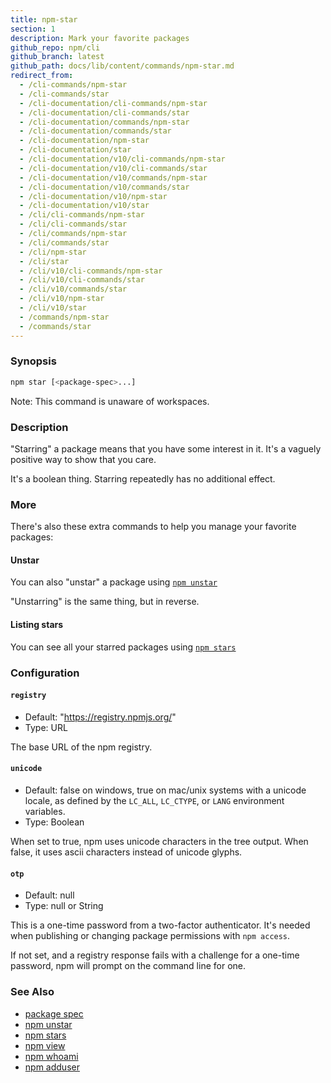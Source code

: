 ```yaml
---
title: npm-star
section: 1
description: Mark your favorite packages
github_repo: npm/cli
github_branch: latest
github_path: docs/lib/content/commands/npm-star.md
redirect_from:
  - /cli-commands/npm-star
  - /cli-commands/star
  - /cli-documentation/cli-commands/npm-star
  - /cli-documentation/cli-commands/star
  - /cli-documentation/commands/npm-star
  - /cli-documentation/commands/star
  - /cli-documentation/npm-star
  - /cli-documentation/star
  - /cli-documentation/v10/cli-commands/npm-star
  - /cli-documentation/v10/cli-commands/star
  - /cli-documentation/v10/commands/npm-star
  - /cli-documentation/v10/commands/star
  - /cli-documentation/v10/npm-star
  - /cli-documentation/v10/star
  - /cli/cli-commands/npm-star
  - /cli/cli-commands/star
  - /cli/commands/npm-star
  - /cli/commands/star
  - /cli/npm-star
  - /cli/star
  - /cli/v10/cli-commands/npm-star
  - /cli/v10/cli-commands/star
  - /cli/v10/commands/star
  - /cli/v10/npm-star
  - /cli/v10/star
  - /commands/npm-star
  - /commands/star
---
```


### Synopsis

```bash
npm star [<package-spec>...]
```

Note: This command is unaware of workspaces.

### Description

"Starring" a package means that you have some interest in it.  It's
a vaguely positive way to show that you care.

It's a boolean thing. Starring repeatedly has no additional effect.

### More

There's also these extra commands to help you manage your favorite packages:

#### Unstar

You can also "unstar" a package using [`npm unstar`](/cli/v10/commands/npm-unstar)

"Unstarring" is the same thing, but in reverse.

#### Listing stars

You can see all your starred packages using [`npm stars`](/cli/v10/commands/npm-stars)

### Configuration

#### `registry`

* Default: "https://registry.npmjs.org/"
* Type: URL

The base URL of the npm registry.



#### `unicode`

* Default: false on windows, true on mac/unix systems with a unicode locale,
  as defined by the `LC_ALL`, `LC_CTYPE`, or `LANG` environment variables.
* Type: Boolean

When set to true, npm uses unicode characters in the tree output. When
false, it uses ascii characters instead of unicode glyphs.



#### `otp`

* Default: null
* Type: null or String

This is a one-time password from a two-factor authenticator. It's needed
when publishing or changing package permissions with `npm access`.

If not set, and a registry response fails with a challenge for a one-time
password, npm will prompt on the command line for one.



### See Also

* [package spec](/cli/v10/using-npm/package-spec)
* [npm unstar](/cli/v10/commands/npm-unstar)
* [npm stars](/cli/v10/commands/npm-stars)
* [npm view](/cli/v10/commands/npm-view)
* [npm whoami](/cli/v10/commands/npm-whoami)
* [npm adduser](/cli/v10/commands/npm-adduser)
